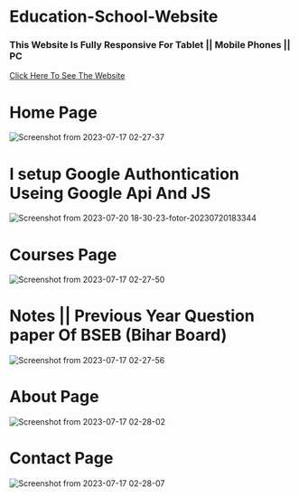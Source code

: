 # Education-School-Website  

<h3>This Website Is Fully Responsive For Tablet || Mobile Phones || PC </h3>

 <a href="https://viibhugupta.github.io/Education-School-Website/" target="_blank">Click Here To See The Website</a> 

  # Home Page
  
![Screenshot from 2023-07-17 02-27-37](https://github.com/viibhuGupta/Education-School-Website/assets/108029219/ce3e7356-3142-4a6b-ba51-2f4a0c000036)


# I setup Google Authontication Useing Google Api  And JS


![Screenshot from 2023-07-20 18-30-23-fotor-20230720183344](https://github.com/viibhuGupta/Education-School-Website/assets/108029219/231dae2f-f56e-454d-ae0e-e13b45557cb1)


# Courses Page

![Screenshot from 2023-07-17 02-27-50](https://github.com/viibhuGupta/Education-School-Website/assets/108029219/3716e6e3-0d10-42d9-858a-4b9a676dd37a)

# Notes || Previous Year Question paper Of BSEB (Bihar Board)
![Screenshot from 2023-07-17 02-27-56](https://github.com/viibhuGupta/Education-School-Website/assets/108029219/98b38003-9b8a-45dd-ae99-9adb545768cb)


# About Page
![Screenshot from 2023-07-17 02-28-02](https://github.com/viibhuGupta/Education-School-Website/assets/108029219/7404739d-2f23-473e-9be4-3001b67dc8f1)

# Contact Page 

![Screenshot from 2023-07-17 02-28-07](https://github.com/viibhuGupta/Education-School-Website/assets/108029219/e8a37d61-1a52-4dbd-a30b-f014c441db88)
